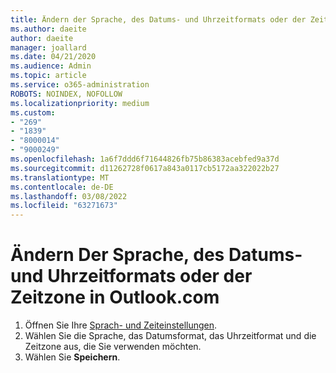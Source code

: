 ```yaml
---
title: Ändern der Sprache, des Datums- und Uhrzeitformats oder der Zeitzone in Outlook.com
ms.author: daeite
author: daeite
manager: joallard
ms.date: 04/21/2020
ms.audience: Admin
ms.topic: article
ms.service: o365-administration
ROBOTS: NOINDEX, NOFOLLOW
ms.localizationpriority: medium
ms.custom:
- "269"
- "1839"
- "8000014"
- "9000249"
ms.openlocfilehash: 1a6f7ddd6f71644826fb75b86383acebfed9a37d
ms.sourcegitcommit: d11262728f0617a843a0117cb5172aa322022b27
ms.translationtype: MT
ms.contentlocale: de-DE
ms.lasthandoff: 03/08/2022
ms.locfileid: "63271673"
---
```

# <a name="change-your-language-date-and-time-format-or-time-zone-in-outlookcom"></a>Ändern Der Sprache, des Datums- und Uhrzeitformats oder der Zeitzone in Outlook.com

1. Öffnen Sie Ihre [Sprach- und Zeiteinstellungen](https://go.microsoft.com/fwlink/?linkid=2085505).
1. Wählen Sie die Sprache, das Datumsformat, das Uhrzeitformat und die Zeitzone aus, die Sie verwenden möchten.
1. Wählen Sie **Speichern**.